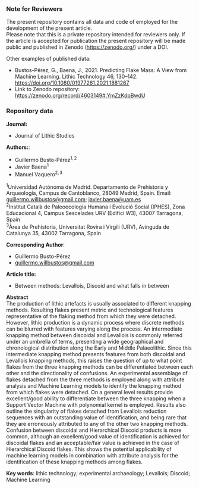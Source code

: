 ### Note for Reviewers

The present repository contains all data and code of employed for the
development of the present article.  
Please note that this is a private repository intended for reviewers
only. If the article is accepted for publication the present repository
will be made public and published in Zenodo (<https://zenodo.org/>)
under a DOI.

Other examples of published data:

-   Bustos-Pérez, G., Baena, J., 2021. Predicting Flake Mass: A View
    from Machine Learning. Lithic Technology 46, 130–142.
    <https://doi.org/10.1080/01977261.2021.1881267>  
-   Link to Zenodo repository:
    <https://zenodo.org/record/4603149#.YmZzKdpBwdU>

### Repository data

**Journal:**

-   Journal of Lithic Studies

**Authors:**:

-   Guillermo Busto-Pérez<sup>1, 2</sup>  
-   Javier Baena<sup>1</sup>  
-   Manuel Vaquero<sup>2, 3</sup>

<sup>1</sup>Universidad Autónoma de Madrid. Departamento de Prehistoria
y Arqueología, Campus de Cantoblanco, 28049 Madrid, Spain. Email:
<guillermo.willbustos@gmail.com>; <javier.baena@uam.es>  
<sup>2</sup>Institut Català de Paleoecologia Humana i Evolució Social
(IPHES), Zona Educacional 4, Campus Sescelades URV (Edifici W3), 43007
Tarragona, Spain  
<sup>3</sup>Àrea de Prehistoria, Universitat Rovira i Virgili (URV),
Avinguda de Catalunya 35, 43002 Tarragona, Spain

**Corresponding Author**:

-   Guillermo Busto-Pérez  
-   <guillermo.willbustos@gmail.com>

**Article title:**

-   Between methods: Levallois, Discoid and what falls in between

**Abstract**  
The production of lithic artefacts is usually associated to different
knapping methods. Resulting flakes present metric and technological
features representative of the flaking method from which they were
detached. However, lithic production is a dynamic process where discrete
methods can be blurred with features varying along the process. An
intermediate knapping method between discoidal and Levallois is commonly
referred under an umbrella of terms, presenting a wide geographical and
chronological distribution along the Early and Middle Palaeolithic.
Since this intermediate knapping method presents features from both
discoidal and Levallois knapping methods, this raises the question of up
to what point flakes from the three knapping methods can be
differentiated between each other and the directionality of confusions.
An experimental assemblage of flakes detached from the three methods is
employed along with attribute analysis and Machine Learning models to
identify the knapping method from which flakes were detached. On a
general level results provide excellent/good ability to differentiate
between the three knapping when a Support Vector Machine with polynomial
kernel is employed. Results also outline the singularity of flakes
detached from Levallois reduction sequences with an outstanding value of
identification, and being rare that they are erroneously attributed to
any of the other two knapping methods. Confusion between discoidal and
Hierarchical Discoid products is more common, although an excellent/good
value of identification is achieved for discoidal flakes and an
acceptable/fair value is achieved in the case of Hierarchical Discoid
flakes. This shows the potential applicability of machine learning
models in combination with attribute analysis for the identification of
these knapping methods among flakes.

**Key words**: lithic technology; experimental archaeology; Levallois;
Discoid; Machine Learning
